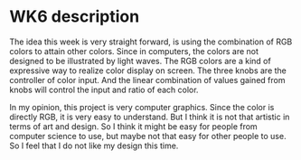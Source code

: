 #  WK6 description


The idea this week is very straight forward, is using the combination of RGB colors to attain other colors. Since in computers, the colors are not designed to be illustrated by light waves. The RGB colors are a kind of expressive way to realize color display on screen. The three knobs are the controller of color input. And the linear combination of values gained from knobs will control the input and ratio of each color. 

In my opinion, this project is very computer graphics. Since the color is directly RGB, it is very easy to understand. But I think it is not that artistic in terms of art and design. So I think it might be easy for people from computer science to use, but maybe not that easy for other people to use. So I feel that I do not like my design this time.
